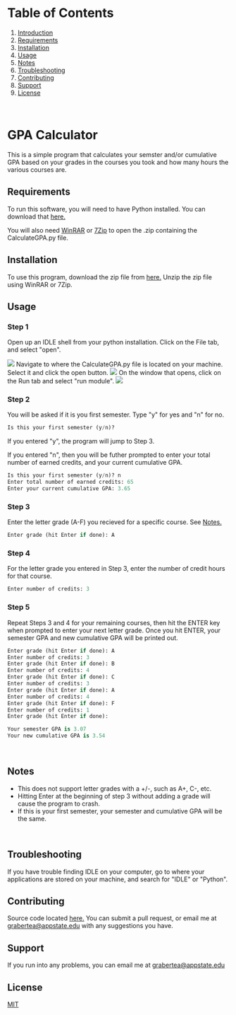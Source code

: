 ﻿# Table of Contents
1. [Introduction](#intro)
2. [Requirements](#requirements)
3. [Installation](#install)  
4. [Usage](#usage)
5. [Notes](#notes)
6. [Troubleshooting](#trouble)
7. [Contributing](#con)
8. [Support](#support)
9. [License](#license)  
<br>

# GPA Calculator <a name="intro"></a>  
This is a simple program that calculates your semster and/or cumulative GPA based
on your grades in the courses you took and how many hours the  various courses are.
<br>  

## Requirements <a name="requirements"></a>  
To run this software, you will need to have Python installed.
You can download that [here.](https://www.python.org/downloads/)

You will also need [WinRAR](https://www.rarlab.com/download.htm) or [7Zip](https://www.7-zip.org/) to open the .zip containing the CalculateGPA.py file.
<br>  

## Installation <a name="install"></a>  
To use this program, download the zip file from [here.](https://github.com/Grabertea/CalculateGPA/archive/master.zip)
Unzip the zip file using WinRAR or 7Zip.
<br>  

## Usage <a name="usage"></a>  

### Step 1

Open up an IDLE shell from your python installation. Click on the File tab, and select "open".

<img src="https://i.imgur.com/bSr1qgm.png">
Navigate to where the CalculateGPA.py file is located on your machine. Select it and click the open button.

<img src="https://i.imgur.com/IBvwzCo.png">
On the window that opens, click on the Run tab and select "run module".

<img src="https://i.imgur.com/ycvng63.png">

### Step 2

You will be asked if it is you first semester. Type "y" for yes and "n" for no.
```python
Is this your first semester (y/n)? 
```

If you entered "y", the program will jump to Step 3.

If you entered "n", then you will be futher prompted to enter your total number of earned credits, and your current cumulative GPA.

```python
Is this your first semester (y/n)? n
Enter total number of earned credits: 65
Enter your current cumulative GPA: 3.65
```

### Step 3

Enter the letter grade (A-F) you recieved for a specific course. See [Notes.](#notes)
```python
Enter grade (hit Enter if done): A
```

### Step 4

For the letter grade you entered in Step 3, enter the number of credit hours for that course.
```python
Enter number of credits: 3
```

### Step 5

Repeat Steps 3 and 4 for your remaining courses, then hit the ENTER key when prompted to enter your next letter grade.
Once you hit ENTER, your semester GPA and new cumulative GPA will be printed out.
```python
Enter grade (hit Enter if done): A
Enter number of credits: 3
Enter grade (hit Enter if done): B
Enter number of credits: 4
Enter grade (hit Enter if done): C
Enter number of credits: 3
Enter grade (hit Enter if done): A
Enter number of credits: 4
Enter grade (hit Enter if done): F
Enter number of credits: 1
Enter grade (hit Enter if done): 

Your semester GPA is 3.07
Your new cumulative GPA is 3.54
```
<br> 

## Notes <a name="notes"></a>  
* This does not support letter grades with a +/-, such as A+, C-, etc. 
* Hitting Enter at the beginning of step 3 without adding a grade will cause the program to crash.
* If this is your first semester, your semester and cumulative GPA will be the same.
<br>  

## Troubleshooting <a name="trouble"></a>  
If you have trouble finding IDLE on your computer, go to where your applications are stored on your machine, and search for "IDLE" or "Python".
<br>  

## Contributing <a name="con"></a>  
Source code located [here.](https://github.com/Grabertea/CalculateGPA)
You can submit a pull request, or email me at 
grabertea@appstate.edu with any suggestions you have.
<br>  

## Support <a name="support"></a>  
If you run into any problems, you 
can email me at grabertea@appstate.edu
<br>

## License <a name="license"></a>  
[MIT](https://choosealicense.com/licenses/mit/)